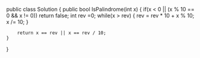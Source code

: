 public class Solution {
    public bool IsPalindrome(int x) {
        if(x < 0 || (x % 10 == 0 && x != 0)) return false;
        int rev =0;
        while(x > rev)
        {
            rev = rev * 10 + x % 10;
            x /= 10;
        }

        return x == rev || x == rev / 10;
    }
}
